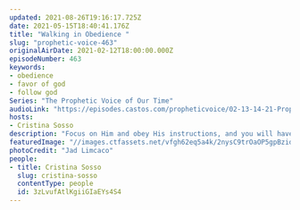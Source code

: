 ```yaml
---
updated: 2021-08-26T19:16:17.725Z
date: 2021-05-15T18:40:41.176Z
title: "Walking in Obedience "
slug: "prophetic-voice-463"
originalAirDate: 2021-02-12T18:00:00.000Z
episodeNumber: 463
keywords:
- obedience
- favor of god
- follow god
Series: "The Prophetic Voice of Our Time"
audioLink: "https://episodes.castos.com/propheticvoice/02-13-14-21-Prophetic-Voice-of-our-Time-[mixdown]-01.mp3"
hosts:
- Cristina Sosso
description: "Focus on Him and obey His instructions, and you will have nothing to fear. If you do this, you will always being moving forward in what God has in store for you, in a way you could never have done on your own."
featuredImage: "//images.ctfassets.net/vfgh62eq5a4k/2nysC9trOaOP5gpBzidhyA/59df88c1ff089ee5a5abb3425e8f03ab/jad-limcaco-fRggLY1DQTM-unsplash__1_.jpg"
photoCredit: "Jad Limcaco"
people:
- title: Cristina Sosso
  slug: cristina-sosso
  contentType: people
  id: 3zLvufAtlKgiiGIaEYs4S4
---
```

